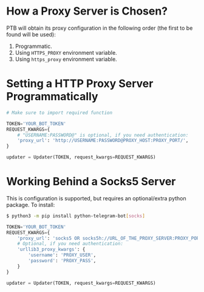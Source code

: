 # How a Proxy Server is Chosen?
PTB will obtain its proxy configuration in the following order (the first to be found will be used):
1. Programmatic.
2. Using `HTTPS_PROXY` environment variable.
3. Using `https_proxy` environment variable.

# Setting a HTTP Proxy Server Programmatically
```python
# Make sure to import required function

TOKEN='YOUR_BOT_TOKEN'
REQUEST_KWARGS={
    # "USERNAME:PASSWORD@" is optional, if you need authentication:
    'proxy_url': 'http://USERNAME:PASSWORD@PROXY_HOST:PROXY_PORT/',
}

updater = Updater(TOKEN, request_kwargs=REQUEST_KWARGS)
```

# Working Behind a Socks5 Server
This is configuration is supported, but requires an optional/extra python package.
To install:
```bash
$ python3 -m pip install python-telegram-bot[socks]
```
```python
TOKEN='YOUR_BOT_TOKEN'
REQUEST_KWARGS={
    'proxy_url': 'socks5 OR socks5h://URL_OF_THE_PROXY_SERVER:PROXY_PORT',
    # Optional, if you need authentication:
    'urllib3_proxy_kwargs': {
        'username': 'PROXY_USER',
        'password': 'PROXY_PASS',
    }
}

updater = Updater(TOKEN, request_kwargs=REQUEST_KWARGS)